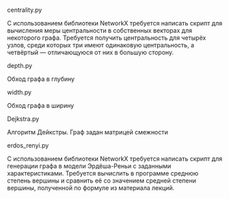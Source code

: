 centrality.py

С использованием библиотеки NetworkX требуется написать скрипт для вычисления меры центральности в собственных векторах для некоторого графа. 
Требуется получить центральность для четырёх узлов, среди которых три имеют одинаковую центральность, а четвёртый — отличающуюся от них в большую сторону.


depth.py

Обход графа в глубину


width.py

Обход графа в ширину


Dejkstra.py

Алгоритм Дейкстры. Граф задан матрицей смежности


erdos_renyi.py

С использованием библиотеки NetworkX требуется написать скрипт для генерации графа в модели Эрдёша-Реньи с заданными характеристиками.
Требуется вычислить в программе среднюю степень вершины и сравнить её со значением средней степени вершины, полученной по формуле из материала лекций.
